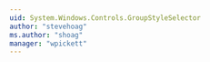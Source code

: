 ```yaml
---
uid: System.Windows.Controls.GroupStyleSelector
author: "stevehoag"
ms.author: "shoag"
manager: "wpickett"
---
```

